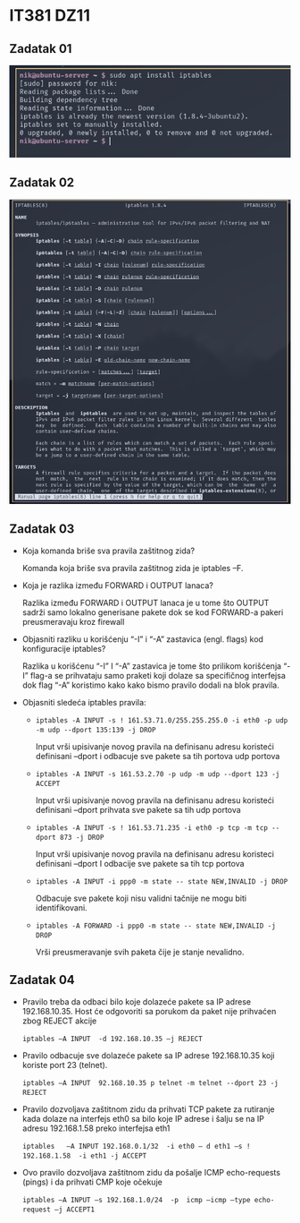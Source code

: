 # IT381 DZ11

## Zadatak 01

![](./ss1.png)

## Zadatak 02

![](./ss2.png)

## Zadatak 03

* Koja komanda briše sva pravila zaštitnog zida?

  Komanda koja briše sva pravila zaštitnog zida je iptables –F.

* Koja je razlika između FORWARD i OUTPUT lanaca? 

  Razlika između FORWARD i OUTPUT lanaca je u  tome što OUTPUT sadrži samo lokalno generisane pakete dok se kod FORWARD-a pakeri preusmeravaju kroz firewall

* Objasniti razliku u korišćenju “-I” i “-A” zastavica (engl. flags) kod konfiguracije iptables?

  Razlika u korišćenu “-I” I “-A” zastavica je tome što prilikom korišćenja “-I” flag-a se prihvataju samo praketi koji dolaze sa specifičnog interfejsa dok flag “-A” koristimo kako kako bismo pravilo dodali na blok pravila.

* Objasniti sledeća iptables pravila:

  * `iptables -A INPUT -s ! 161.53.71.0/255.255.255.0 -i eth0 -p udp -m udp --dport 135:139 -j DROP`

    Input vrši upisivanje novog pravila na definisanu adresu koristeći definisani –dport i odbacuje sve pakete sa tih portova udp portova



  * `iptables -A INPUT -s 161.53.2.70 -p udp -m udp --dport 123 -j ACCEPT`

    Input vrši upisivanje novog pravila na definisanu adresu koristeći definisani –dport prihvata sve pakete sa tih udp portova

  * `iptables -A INPUT -s ! 161.53.71.235 -i eth0 -p tcp -m tcp --dport 873 -j DROP`

    Input vrši upisivanje novog pravila na definisanu adresu koristeci definisani –dport I odbacije sve pakete sa tih tcp portova

  * `iptables -A INPUT -i ppp0 -m state -- state NEW,INVALID -j DROP`

    Odbacuje sve pakete koji nisu validni tačnije ne mogu biti identifikovani. 

  * `iptables -A FORWARD -i ppp0 -m state -- state NEW,INVALID -j DROP`

    Vrši preusmeravanje svih paketa čije je stanje nevalidno. 


## Zadatak 04

* Pravilo treba da odbaci bilo koje dolazeće pakete sa IP adrese 192.168.10.35. Host će odgovoriti sa porukom da paket nije prihvaćen zbog REJECT akcije

  `iptables –A INPUT  -d 192.168.10.35 –j REJECT`

* Pravilo odbacuje sve dolazeće pakete sa IP adrese 192.168.10.35 koji koriste port 23 (telnet).

  `iptables –A INPUT  92.168.10.35 p telnet -m telnet --dport 23 -j REJECT`

* Pravilo dozvoljava zaštitnom zidu da prihvati TCP pakete za rutiranje kada dolaze na interfejs eth0 sa bilo koje IP adrese i šalju se na IP adresu 192.168.1.58 preko interfejsa eth1

  `iptables   –A INPUT 192.168.0.1/32  -i eth0 – d eth1 –s ! 192.168.1.58  -i eth1 -j ACCEPT` 

* Ovo pravilo dozvoljava zaštitnom zidu da pošalje ICMP echo-requests (pings) i da prihvati CMP koje očekuje

  `iptables –A INPUT –s 192.168.1.0/24  -p  icmp –icmp –type echo-request –j ACCEPT1`

